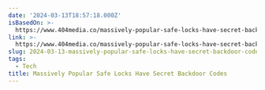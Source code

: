 ```yaml
---
date: '2024-03-13T18:57:18.000Z'
isBasedOn: >-
  https://www.404media.co/massively-popular-safe-locks-have-secret-backdoor-codes/
link: >-
  https://www.404media.co/massively-popular-safe-locks-have-secret-backdoor-codes/
slug: 2024-03-13-massively-popular-safe-locks-have-secret-backdoor-codes
tags:
  - Tech
title: Massively Popular Safe Locks Have Secret Backdoor Codes
---
```


